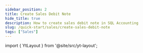 ```yaml
---
sidebar_position: 2
title: Create Sales Debit Note
hide_title: true
description: How to create sales debit note in SQL Accounting
slug: /quick-start/sales/create-sales-debit-note
tags: ["Sales"]
--- 
```


import { YtLayout } from '@site/src/yt-layout'; 

<YtLayout 
url="https://www.youtube.com/embed/e-93xlPjLns?autoplay=1" 
videoId="e-93xlPjLns" 
    title="Sales Debit Note"
/>
       
 
